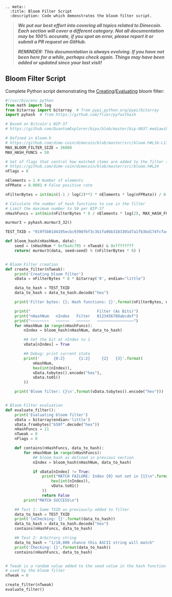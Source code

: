 ```{eval-rst}
.. meta::
  :title: Bloom Filter Script
  :description: Code which demonstrates the bloom filter script. 
```

> ***We put our best effort into covering all topics related to Dimecoin. Each section will cover a different category. Not all documentation may be 100% accurate, if you spot an error, please report it or submit a PR request on GitHub.***
>
> ***REMINDER: This documentation is always evolving. If you have not been here for a while, perhaps check again. Things may have been added or updated since your last visit!***

## Bloom Filter Script

Complete Python script demonstrating the [Creating](../examples/p2p-network-creating-a-bloom-filter.md)/[Evaluating](../examples/p2p-network-evaluating-a-bloom-filter.md) bloom filter:

``` python
#!/usr/bin/env python
from math import log
from bitarray import bitarray  # from pypi.python.org/pypi/bitarray
import pyhash  # from https://github.com/flier/pyfasthash

# Based on Bitcoin's BIP-37
# https://github.com/QuantumExplorer/bips/blob/master/bip-0037.mediawiki

# Defined in bloom.h
# https://github.com/dime-coin/dimecoin/blob/master/src/bloom.h#L16-L17
MAX_BLOOM_FILTER_SIZE = 36000
MAX_HASH_FUNCS = 50

# Set of flags that control how matched items are added to the filter (per BIP-37)
# https://github.com/dime-coin/dimecoin/blob/master/src/bloom.h#L24
nFlags = 0

nElements = 1 # Number of elements
nFPRate = 0.0001 # False positive rate

nFilterBytes = int(min((-1 / log(2)**2 * nElements * log(nFPRate)) / 8, MAX_BLOOM_FILTER_SIZE))

# Calculate the number of hash functions to use in the filter
# Limit the maximum number to 50 per BIP-37
nHashFuncs = int(min(nFilterBytes * 8 / nElements * log(2), MAX_HASH_FUNCS))

murmur3 = pyhash.murmur3_32()

TEST_TXID = "019f5b01d4195ecbc9398fbf3c3b1fa9bb3183301d7a1fb3bd174fcfa40a2b65"

def bloom_hash(nHashNum, data):
    seed = (nHashNum * 0xfba4c795 + nTweak) & 0xffffffff
    return( murmur3(data, seed=seed) % (nFilterBytes * 8) )


# Bloom Filter creation
def create_filter(nTweak):
    print('Creating bloom filter')
    vData = nFilterBytes * 8 * bitarray('0', endian="little")

    data_to_hash = TEST_TXID
    data_to_hash = data_to_hash.decode("hex")

    print('Filter bytes: {}; Hash functions: {}'.format(nFilterBytes, nHashFuncs))

    print("                             Filter (As Bits)")
    print("nHashNum   nIndex   Filter   0123456789abcdef")
    print("~~~~~~~~   ~~~~~~   ~~~~~~   ~~~~~~~~~~~~~~~~")
    for nHashNum in range(nHashFuncs):
        nIndex = bloom_hash(nHashNum, data_to_hash)

        ## Set the bit at nIndex to 1
        vData[nIndex] = True

        ## Debug: print current state
        print('      {0:2}      {1:2}     {2}   {3}'.format(
            nHashNum,
            hex(int(nIndex)),
            vData.tobytes().encode("hex"),
            vData.to01()
        ))

    print('Bloom filter: {}\n'.format(vData.tobytes().encode("hex")))


# Bloom Filter evaluation
def evaluate_filter():
    print('Evaluating bloom filter')
    vData = bitarray(endian='little')
    vData.frombytes("b50f".decode("hex"))
    nHashFuncs = 11
    nTweak = 0
    nFlags = 0

    def contains(nHashFuncs, data_to_hash):
        for nHashNum in range(nHashFuncs):
            ## bloom_hash as defined in previous section
            nIndex = bloom_hash(nHashNum, data_to_hash)

            if vData[nIndex] != True:
                print("MATCH FAILURE: Index {0} not set in {1}\n".format(
                    hex(int(nIndex)),
                    vData.to01()
                ))
                return False
        print("MATCH SUCCESS\n")

    ## Test 1: Same TXID as previously added to filter
    data_to_hash = TEST_TXID
    print('\nChecking: {}'.format(data_to_hash))
    data_to_hash = data_to_hash.decode("hex")
    contains(nHashFuncs, data_to_hash)

    ## Test 2: Arbitrary string
    data_to_hash = "1/10,000 chance this ASCII string will match"
    print('Checking: {}'.format(data_to_hash))
    contains(nHashFuncs, data_to_hash)


# Tweak is a random value added to the seed value in the hash function
# used by the bloom filter
nTweak = 0

create_filter(nTweak)
evaluate_filter()
```
